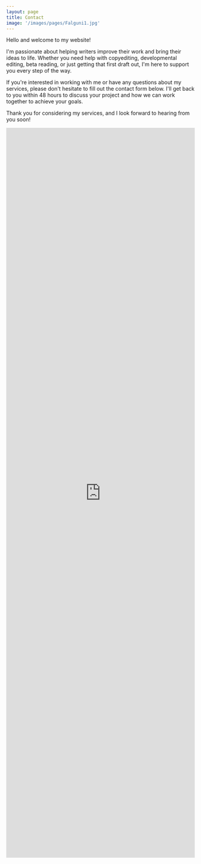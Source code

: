 ```yaml
---
layout: page
title: Contact
image: '/images/pages/Falguni1.jpg'
---
```


Hello and welcome to my website!

I'm passionate about helping writers improve their work and bring their ideas to life. Whether you need help with copyediting, developmental editing, beta reading, or just getting that first draft out, I'm here to support you every step of the way.

If you're interested in working with me or have any questions about my services, please don't hesitate to fill out the contact form below. I'll get back to you within 48 hours to discuss your project and how we can work together to achieve your goals.

Thank you for considering my services, and I look forward to hearing from you soon!

<iframe src="https://docs.google.com/forms/d/e/1FAIpQLScmZoNLjPfCC8Fo4I6xaParI8afeZ4F03JUNpxiLuMDL-T_OQ/viewform?embedded=true" width="100%" height="1945" frameborder="0" marginheight="0" marginwidth="0">Loading…</iframe>
